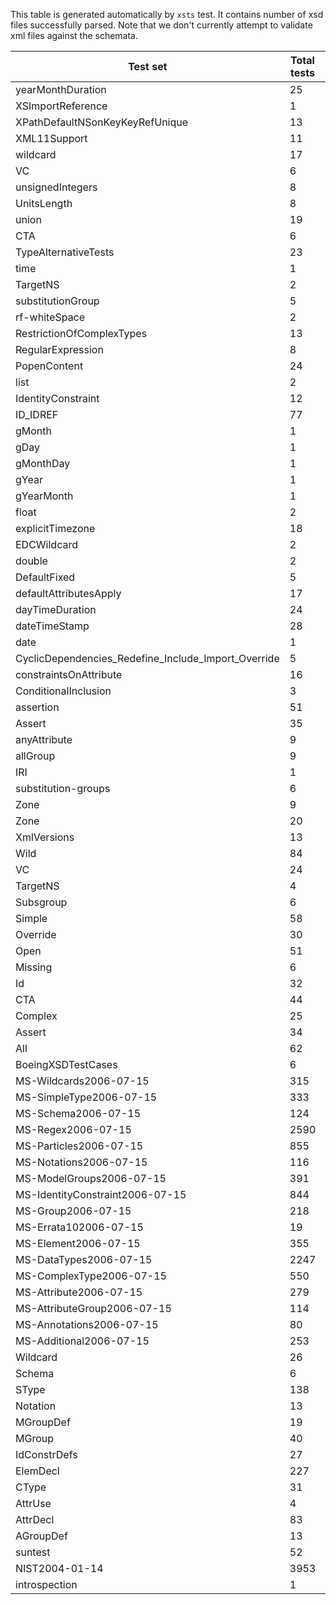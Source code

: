 This table is generated automatically by `xsts` test.
It contains number of xsd files successfully parsed.
Note that we don't currently attempt to validate xml files
against the schemata.

Test set | Total tests | Passed tests
--- | --- | ---
yearMonthDuration | 25 | 9
XSImportReference | 1 | 1
XPathDefaultNSonKeyKeyRefUnique | 13 | 11
XML11Support | 11 | 11
wildcard | 17 | 9
VC | 6 | 5
unsignedIntegers | 8 | 8
UnitsLength | 8 | 7
union | 19 | 6
CTA | 6 | 4
TypeAlternativeTests | 23 | 9
time | 1 | 1
TargetNS | 2 | 0
substitutionGroup | 5 | 2
rf-whiteSpace | 2 | 2
RestrictionOfComplexTypes | 13 | 11
RegularExpression | 8 | 8
PopenContent | 24 | 13
list | 2 | 1
IdentityConstraint | 12 | 7
ID_IDREF | 77 | 44
gMonth | 1 | 0
gDay | 1 | 1
gMonthDay | 1 | 1
gYear | 1 | 1
gYearMonth | 1 | 1
float | 2 | 2
explicitTimezone | 18 | 6
EDCWildcard | 2 | 2
double | 2 | 2
DefaultFixed | 5 | 2
defaultAttributesApply | 17 | 14
dayTimeDuration | 24 | 8
dateTimeStamp | 28 | 7
date | 1 | 1
CyclicDependencies_Redefine_Include_Import_Override | 5 | 0
constraintsOnAttribute | 16 | 10
ConditionalInclusion | 3 | 2
assertion | 51 | 42
Assert | 35 | 25
anyAttribute | 9 | 7
allGroup | 9 | 8
IRI | 1 | 0
substitution-groups | 6 | 0
Zone | 9 | 5
Zone | 20 | 16
XmlVersions | 13 | 13
Wild | 84 | 52
VC | 24 | 9
TargetNS | 4 | 0
Subsgroup | 6 | 3
Simple | 58 | 31
Override | 30 | 21
Open | 51 | 34
Missing | 6 | 5
Id | 32 | 7
CTA | 44 | 13
Complex | 25 | 11
Assert | 34 | 2
All | 62 | 29
BoeingXSDTestCases | 6 | 0
MS-Wildcards2006-07-15 | 315 | 210
MS-SimpleType2006-07-15 | 333 | 146
MS-Schema2006-07-15 | 124 | 56
MS-Regex2006-07-15 | 2590 | 1988
MS-Particles2006-07-15 | 855 | 491
MS-Notations2006-07-15 | 116 | 40
MS-ModelGroups2006-07-15 | 391 | 221
MS-IdentityConstraint2006-07-15 | 844 | 231
MS-Group2006-07-15 | 218 | 69
MS-Errata102006-07-15 | 19 | 10
MS-Element2006-07-15 | 355 | 150
MS-DataTypes2006-07-15 | 2247 | 1084
MS-ComplexType2006-07-15 | 550 | 270
MS-Attribute2006-07-15 | 279 | 137
MS-AttributeGroup2006-07-15 | 114 | 64
MS-Annotations2006-07-15 | 80 | 50
MS-Additional2006-07-15 | 253 | 157
Wildcard | 26 | 22
Schema | 6 | 6
SType | 138 | 123
Notation | 13 | 8
MGroupDef | 19 | 8
MGroup | 40 | 24
IdConstrDefs | 27 | 19
ElemDecl | 227 | 133
CType | 31 | 15
AttrUse | 4 | 1
AttrDecl | 83 | 73
AGroupDef | 13 | 6
suntest | 52 | 19
NIST2004-01-14 | 3953 | 3873
introspection | 1 | 0
